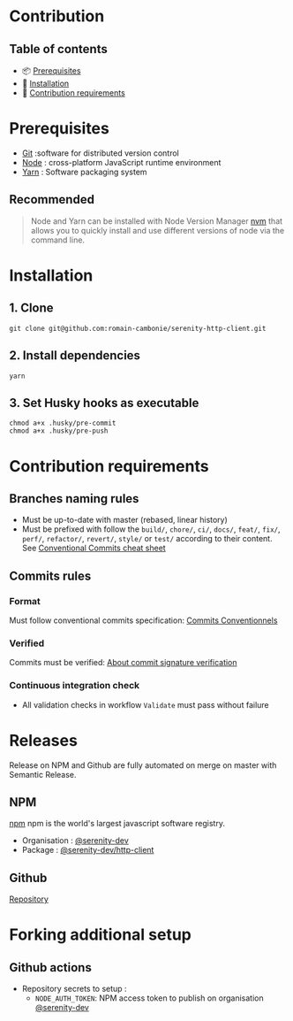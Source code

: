# Contribution

## Table of contents

- 📦 [Prerequisites](#prerequisites)
- 🚀 [Installation](#installation)
- 🤝 [Contribution requirements](#contribution-requirements)

# Prerequisites

- [Git](https://git-scm.com/) :software for distributed version control
- [Node](https://nodejs.org/) : cross-platform JavaScript runtime environment
- [Yarn](https://yarnpkg.com/) : Software packaging system

## Recommended

> Node and Yarn can be installed with Node Version Manager [nvm](https://github.com/nvm-sh/nvm) that allows you to quickly install and use different versions of node via the command line.

# Installation

## 1. Clone

```shell
git clone git@github.com:romain-cambonie/serenity-http-client.git
```

## 2. Install dependencies

```shell
yarn
```

## 3. Set Husky hooks as executable

```
chmod a+x .husky/pre-commit
chmod a+x .husky/pre-push
```

# Contribution requirements

## Branches naming rules

- Must be up-to-date with master (rebased, linear history)
- Must be prefixed with follow the `build/`, `chore/`, `ci/`, `docs/`, `feat/`, `fix/`, `perf/`, `refactor/`, `revert/`, `style/` or `test/` according to their content. See [Conventional Commits cheat sheet](https://kapeli.com/cheat_sheets/Conventional_Commits.docset/Contents/Resources/Documents/index)

## Commits rules

### Format

Must follow conventional commits specification: [Commits Conventionnels](https://www.conventionalcommits.org/fr)

### Verified

Commits must be verified: [About commit signature verification](https://docs.github.com/en/authentication/managing-commit-signature-verification/about-commit-signature-verification)

### Continuous integration check

- All validation checks in workflow `Validate` must pass without failure

# Releases

Release on NPM and Github are fully automated on merge on master with Semantic Release.

## NPM

[npm](https://www.npmjs.com/) npm is the world's largest javascript software registry.

- Organisation : [@serenity-dev](https://www.npmjs.com/org/serenity-dev)
- Package : [@serenity-dev/http-client](https://www.npmjs.com/package/@serenity-dev/http-client)

## Github

[Repository](https://github.com/romain-cambonie/serenity-http-client)

# Forking additional setup

## Github actions

- Repository secrets to setup :
  - `NODE_AUTH_TOKEN`: NPM access token to publish on organisation [@serenity-dev](https://www.npmjs.com/org/serenity-dev)
